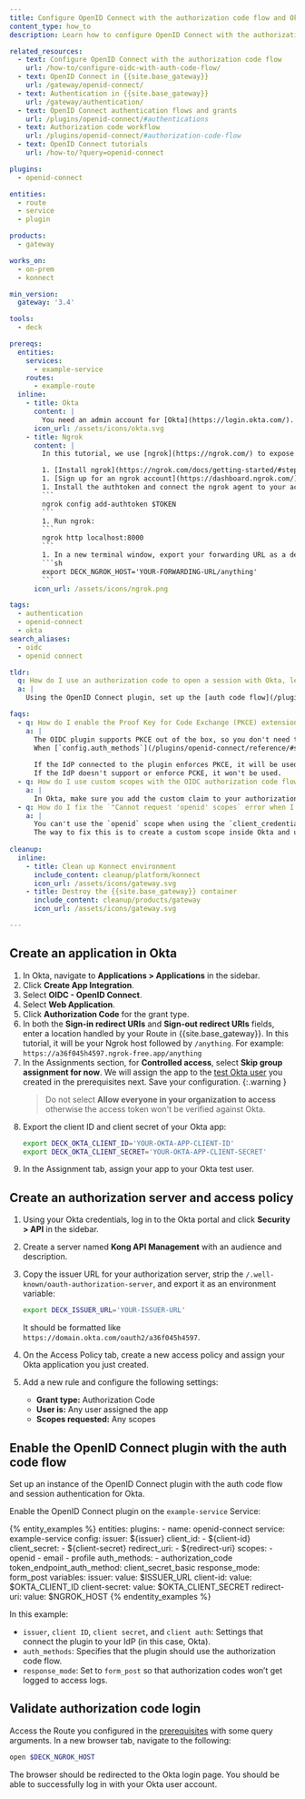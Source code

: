 ```yaml
---
title: Configure OpenID Connect with the authorization code flow and Okta
content_type: how_to
description: Learn how to configure OpenID Connect with the authorization code flow in Okta.

related_resources:
  - text: Configure OpenID Connect with the authorization code flow
    url: /how-to/configure-oidc-with-auth-code-flow/
  - text: OpenID Connect in {{site.base_gateway}}
    url: /gateway/openid-connect/
  - text: Authentication in {{site.base_gateway}}
    url: /gateway/authentication/
  - text: OpenID Connect authentication flows and grants
    url: /plugins/openid-connect/#authentications
  - text: Authorization code workflow
    url: /plugins/openid-connect/#authorization-code-flow
  - text: OpenID Connect tutorials
    url: /how-to/?query=openid-connect

plugins:
  - openid-connect

entities:
  - route
  - service
  - plugin

products:
  - gateway

works_on:
  - on-prem
  - konnect

min_version:
  gateway: '3.4'

tools:
  - deck

prereqs:
  entities:
    services:
      - example-service
    routes:
      - example-route
  inline:
    - title: Okta
      content: |
        You need an admin account for [Okta](https://login.okta.com/). You also need an [Okta user](https://help.okta.com/en-us/content/topics/users-groups-profiles/usgp-add-users.htm) that you can use to test the OIDC auth code flow. 
      icon_url: /assets/icons/okta.svg
    - title: Ngrok
      content: |
        In this tutorial, we use [ngrok](https://ngrok.com/) to expose a local URL to the internet for local testing and development purposes. This isn't a requirement for the plugin itself.

        1. [Install ngrok](https://ngrok.com/docs/getting-started/#step-1-install).
        1. [Sign up for an ngrok account](https://dashboard.ngrok.com/) and find your [ngrok authtoken](https://dashboard.ngrok.com/get-started/your-authtoken). 
        1. Install the authtoken and connect the ngrok agent to your account:
        ```
        ngrok config add-authtoken $TOKEN
        ```
        1. Run ngrok:
        ```
        ngrok http localhost:8000
        ```
        1. In a new terminal window, export your forwarding URL as a decK environment variable appended with the `/anything` path you'll use to log in:
        ```sh
        export DECK_NGROK_HOST='YOUR-FORWARDING-URL/anything'
        ```
      icon_url: /assets/icons/ngrok.png

tags:
  - authentication
  - openid-connect
  - okta
search_aliases:
  - oidc
  - openid connect

tldr:
  q: How do I use an authorization code to open a session with Okta, letting users log in through a browser?
  a: |
    Using the OpenID Connect plugin, set up the [auth code flow](/plugins/openid-connect/#authorization-code-flow) to connect to an identity provider (IdP) through a browser. You must specify your Okta app client ID, client secret, and issuer URL (for example: `https://domain.okta.com/oauth2/a36f045h4597`) in the OIDC plugin configuration. In addition, you must configure any `scopes` from Okta as well as your redirect URI in the plugin configuration.

faqs:
  - q: How do I enable the Proof Key for Code Exchange (PKCE) extension to the authorization code flow in the OIDC plugin?
    a: |
      The OIDC plugin supports PKCE out of the box, so you don't need to configure anything. 
      When [`config.auth_methods`](/plugins/openid-connect/reference/#schema--config-auth-methods) is set to `authorization_code`, the plugin sends the required `code_challenge` parameter automatically with the authorization code flow request. 
      
      If the IdP connected to the plugin enforces PKCE, it will be used during the authorization code flow. 
      If the IdP doesn't support or enforce PCKE, it won't be used.
  - q: How do I use custom scopes with the OIDC authorization code flow in Okta?
    a: |
      In Okta, make sure you add the custom claim to your authorization server scopes, claims, access policy, and access policy rules. Then, add your custom scope to `config.scope_claim` and to `config.scopes` in the OIDC plugin configuration.  
  - q: How do I fix the `"Cannot request 'openid' scopes` error when I try to set up OIDC auth with Okta?
    a: |
      You can't use the `openid` scope when using the `client_credentials` grant type with Okta.
      The way to fix this is to create a custom scope inside Okta and update the OpenID Connect plugin to reflect this change by adding it to `scope_claim` and `scopes`. 
 
cleanup:
  inline:
    - title: Clean up Konnect environment
      include_content: cleanup/platform/konnect
      icon_url: /assets/icons/gateway.svg
    - title: Destroy the {{site.base_gateway}} container
      include_content: cleanup/products/gateway
      icon_url: /assets/icons/gateway.svg

---
```


## Create an application in Okta

1. In Okta, navigate to **Applications > Applications** in the sidebar.
1. Click **Create App Integration**.
1. Select **OIDC - OpenID Connect**.
1. Select **Web Application**.
1. Click **Authorization Code** for the grant type.
1. In both the **Sign-in redirect URIs** and **Sign-out redirect URIs** fields, enter a location handled by your Route in {{site.base_gateway}}. In this tutorial, it will be your Ngrok host followed by `/anything`. For example: `https://a36f045h4597.ngrok-free.app/anything`
1. In the Assignments section, for **Controlled access**, select **Skip group assignment for now**. We will assign the app to the [test Okta user](#okta) you created in the prerequisites next.
   Save your configuration.
   {:.warning }
   > Do not select **Allow everyone in your organization to access** otherwise the access token won't be verified against Okta.
1. Export the client ID and client secret of your Okta app:
   ```sh
   export DECK_OKTA_CLIENT_ID='YOUR-OKTA-APP-CLIENT-ID'
   export DECK_OKTA_CLIENT_SECRET='YOUR-OKTA-APP-CLIENT-SECRET'
   ```
1. In the Assignment tab, assign your app to your Okta test user.

## Create an authorization server and access policy

1. Using your Okta credentials, log in to the Okta portal and click **Security > API** in the sidebar.
1. Create a server named **Kong API Management** with an audience and description.
1. Copy the issuer URL for your authorization server, strip the `/.well-known/oauth-authorization-server`, and export it as an environment variable:
   ```sh
   export DECK_ISSUER_URL='YOUR-ISSUER-URL'
   ```
   It should be formatted like `https://domain.okta.com/oauth2/a36f045h4597`. 

1. On the Access Policy tab, create a new access policy and assign your Okta application you just created.

1. Add a new rule and configure the following settings:
   * **Grant type:** Authorization Code
   * **User is:** Any user assigned the app
   * **Scopes requested:** Any scopes


## Enable the OpenID Connect plugin with the auth code flow

Set up an instance of the OpenID Connect plugin with the auth code flow and session authentication for Okta.

Enable the OpenID Connect plugin on the `example-service` Service:

{% entity_examples %}
entities:
  plugins:
    - name: openid-connect
      service: example-service
      config:
        issuer: ${issuer}
        client_id:
        - ${client-id}
        client_secret:
        - ${client-secret}
        redirect_uri:
        - ${redirect-uri}
        scopes:
        - openid
        - email
        - profile
        auth_methods:
        - authorization_code
        token_endpoint_auth_method: client_secret_basic
        response_mode: form_post
variables:
  issuer:
    value: $ISSUER_URL
  client-id:
    value: $OKTA_CLIENT_ID
  client-secret:
    value: $OKTA_CLIENT_SECRET
  redirect-uri:
    value: $NGROK_HOST
{% endentity_examples %}

In this example:
* `issuer`, `client ID`, `client secret`, and `client auth`: Settings that connect the plugin to your IdP (in this case, Okta).
* `auth_methods`: Specifies that the plugin should use the authorization code flow.
* `response_mode`: Set to `form_post` so that authorization codes won’t get logged to access logs.

## Validate authorization code login

Access the Route you configured in the [prerequisites](#prerequisites) with some query arguments. 
In a new browser tab, navigate to the following:

```sh
open $DECK_NGROK_HOST
```

The browser should be redirected to the Okta login page. You should be able to successfully log in with your Okta user account.
